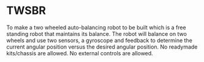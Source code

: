 # TWSBR

To make a two wheeled auto-balancing robot to be built which is a free standing robot that maintains its balance. The robot will balance on two wheels and use two sensors, a gyroscope and feedback to determine the current angular position versus the desired angular position. No readymade kits/chassis are allowed. No external controls are allowed.
